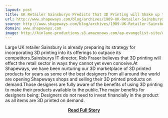 ```yaml
---
layout: post
title: UK Retailer Sainsburys Predicts that 3D Printing will Shake up the Retail Sector
url: http://www.shapeways.com/blog/archives/1909-UK-Retailer-Sainsburys-Predicts-that-3D-Printing-will-Shake-up-the-Retail-Sector.html
source: http://www.shapeways.com/blog/archives/1909-UK-Retailer-Sainsburys-Predicts-that-3D-Printing-will-Shake-up-the-Retail-Sector.html
domain: www.shapeways.com
image: http://kinlane-productions.s3.amazonaws.com/ap-evangelist-site/curated/screenshots/9352_api500_com.png
---
```


<p>Large UK retailer Sainsbury is already preparing its strategy for incorporating 3D printing into its offerings to outpace its competitors.Sainsburys IT director, Rob Fraser believes that 3D printing will effect the retail sector in ways they cannot yet even conceive.At Shapeways, we have been nurturing our 3D marketplace of 3D printed products for years as some of the best designers from all around the world are opening Shapeways shops and selling their 3D printed products on demand.Those designers are fully aware of the benefits of using 3D printing to make their products available to the public.The major benefits for designers being: Designers do not need to invest financially in the product as all items are 3D printed on demand.</p>
<center><p><a href="http://www.shapeways.com/blog/archives/1909-UK-Retailer-Sainsburys-Predicts-that-3D-Printing-will-Shake-up-the-Retail-Sector.html" style='padding:25px; font-sze:18px; font-weight: bold;'>Read Full Story</a></p></center>
